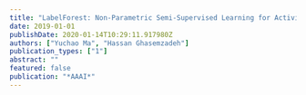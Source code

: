 ```yaml
---
title: "LabelForest: Non-Parametric Semi-Supervised Learning for Activity Recognition"
date: 2019-01-01
publishDate: 2020-01-14T10:29:11.917980Z
authors: ["Yuchao Ma", "Hassan Ghasemzadeh"]
publication_types: ["1"]
abstract: ""
featured: false
publication: "*AAAI*"
---
```


